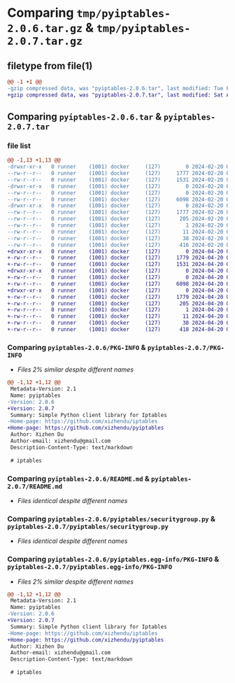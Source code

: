 # Comparing `tmp/pyiptables-2.0.6.tar.gz` & `tmp/pyiptables-2.0.7.tar.gz`

## filetype from file(1)

```diff
@@ -1 +1 @@
-gzip compressed data, was "pyiptables-2.0.6.tar", last modified: Tue Feb 20 01:37:54 2024, max compression
+gzip compressed data, was "pyiptables-2.0.7.tar", last modified: Sat Apr 20 07:30:32 2024, max compression
```

## Comparing `pyiptables-2.0.6.tar` & `pyiptables-2.0.7.tar`

### file list

```diff
@@ -1,13 +1,13 @@
-drwxr-xr-x   0 runner    (1001) docker     (127)        0 2024-02-20 01:37:54.529951 pyiptables-2.0.6/
--rw-r--r--   0 runner    (1001) docker     (127)     1777 2024-02-20 01:37:54.529951 pyiptables-2.0.6/PKG-INFO
--rw-r--r--   0 runner    (1001) docker     (127)     1531 2024-02-20 01:37:32.000000 pyiptables-2.0.6/README.md
-drwxr-xr-x   0 runner    (1001) docker     (127)        0 2024-02-20 01:37:54.529951 pyiptables-2.0.6/pyiptables/
--rw-r--r--   0 runner    (1001) docker     (127)        0 2024-02-20 01:37:32.000000 pyiptables-2.0.6/pyiptables/__init__.py
--rw-r--r--   0 runner    (1001) docker     (127)     6098 2024-02-20 01:37:32.000000 pyiptables-2.0.6/pyiptables/securitygroup.py
-drwxr-xr-x   0 runner    (1001) docker     (127)        0 2024-02-20 01:37:54.529951 pyiptables-2.0.6/pyiptables.egg-info/
--rw-r--r--   0 runner    (1001) docker     (127)     1777 2024-02-20 01:37:54.000000 pyiptables-2.0.6/pyiptables.egg-info/PKG-INFO
--rw-r--r--   0 runner    (1001) docker     (127)      205 2024-02-20 01:37:54.000000 pyiptables-2.0.6/pyiptables.egg-info/SOURCES.txt
--rw-r--r--   0 runner    (1001) docker     (127)        1 2024-02-20 01:37:54.000000 pyiptables-2.0.6/pyiptables.egg-info/dependency_links.txt
--rw-r--r--   0 runner    (1001) docker     (127)       11 2024-02-20 01:37:54.000000 pyiptables-2.0.6/pyiptables.egg-info/top_level.txt
--rw-r--r--   0 runner    (1001) docker     (127)       38 2024-02-20 01:37:54.529951 pyiptables-2.0.6/setup.cfg
--rw-r--r--   0 runner    (1001) docker     (127)      416 2024-02-20 01:37:32.000000 pyiptables-2.0.6/setup.py
+drwxr-xr-x   0 runner    (1001) docker     (127)        0 2024-04-20 07:30:32.786749 pyiptables-2.0.7/
+-rw-r--r--   0 runner    (1001) docker     (127)     1779 2024-04-20 07:30:32.786749 pyiptables-2.0.7/PKG-INFO
+-rw-r--r--   0 runner    (1001) docker     (127)     1531 2024-04-20 07:30:22.000000 pyiptables-2.0.7/README.md
+drwxr-xr-x   0 runner    (1001) docker     (127)        0 2024-04-20 07:30:32.786749 pyiptables-2.0.7/pyiptables/
+-rw-r--r--   0 runner    (1001) docker     (127)        0 2024-04-20 07:30:22.000000 pyiptables-2.0.7/pyiptables/__init__.py
+-rw-r--r--   0 runner    (1001) docker     (127)     6098 2024-04-20 07:30:22.000000 pyiptables-2.0.7/pyiptables/securitygroup.py
+drwxr-xr-x   0 runner    (1001) docker     (127)        0 2024-04-20 07:30:32.786749 pyiptables-2.0.7/pyiptables.egg-info/
+-rw-r--r--   0 runner    (1001) docker     (127)     1779 2024-04-20 07:30:32.000000 pyiptables-2.0.7/pyiptables.egg-info/PKG-INFO
+-rw-r--r--   0 runner    (1001) docker     (127)      205 2024-04-20 07:30:32.000000 pyiptables-2.0.7/pyiptables.egg-info/SOURCES.txt
+-rw-r--r--   0 runner    (1001) docker     (127)        1 2024-04-20 07:30:32.000000 pyiptables-2.0.7/pyiptables.egg-info/dependency_links.txt
+-rw-r--r--   0 runner    (1001) docker     (127)       11 2024-04-20 07:30:32.000000 pyiptables-2.0.7/pyiptables.egg-info/top_level.txt
+-rw-r--r--   0 runner    (1001) docker     (127)       38 2024-04-20 07:30:32.786749 pyiptables-2.0.7/setup.cfg
+-rw-r--r--   0 runner    (1001) docker     (127)      418 2024-04-20 07:30:22.000000 pyiptables-2.0.7/setup.py
```

### Comparing `pyiptables-2.0.6/PKG-INFO` & `pyiptables-2.0.7/PKG-INFO`

 * *Files 2% similar despite different names*

```diff
@@ -1,12 +1,12 @@
 Metadata-Version: 2.1
 Name: pyiptables
-Version: 2.0.6
+Version: 2.0.7
 Summary: Simple Python client library for Iptables
-Home-page: https://github.com/xizhendu/iptables
+Home-page: https://github.com/xizhendu/pyiptables
 Author: Xizhen Du
 Author-email: xizhendu@gmail.com
 Description-Content-Type: text/markdown
 
 # iptables
```

### Comparing `pyiptables-2.0.6/README.md` & `pyiptables-2.0.7/README.md`

 * *Files identical despite different names*

### Comparing `pyiptables-2.0.6/pyiptables/securitygroup.py` & `pyiptables-2.0.7/pyiptables/securitygroup.py`

 * *Files identical despite different names*

### Comparing `pyiptables-2.0.6/pyiptables.egg-info/PKG-INFO` & `pyiptables-2.0.7/pyiptables.egg-info/PKG-INFO`

 * *Files 2% similar despite different names*

```diff
@@ -1,12 +1,12 @@
 Metadata-Version: 2.1
 Name: pyiptables
-Version: 2.0.6
+Version: 2.0.7
 Summary: Simple Python client library for Iptables
-Home-page: https://github.com/xizhendu/iptables
+Home-page: https://github.com/xizhendu/pyiptables
 Author: Xizhen Du
 Author-email: xizhendu@gmail.com
 Description-Content-Type: text/markdown
 
 # iptables
```

